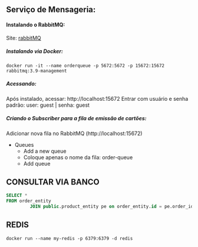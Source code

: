 ## Serviço de Mensageria:

#### Instalando o RabbitMQ:
Site: [rabbitMQ](https://www.rabbitmq.com)

##### Instalando via Docker:

```shell
docker run -it --name orderqueue -p 5672:5672 -p 15672:15672 rabbitmq:3.9-management
```

##### Acessando:
Após instalado, acessar: http://localhost:15672
Entrar com usuário e senha padrão: user: guest | senha: guest

##### Criando o Subscriber para a fila de emissão de cartões:
Adicionar nova fila no RabbitMQ (http://localhost:15672)
- Queues
    - Add a new queue
    - Coloque apenas o nome da fila: order-queue
    - Add queue

## CONSULTAR VIA BANCO
```sql
SELECT *
FROM order_entity
         JOIN public.product_entity pe on order_entity.id = pe.order_id
```

## REDIS
```shell
docker run --name my-redis -p 6379:6379 -d redis
```
